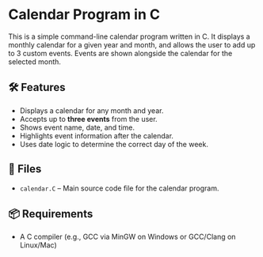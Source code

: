 # Calendar Program in C

This is a simple command-line calendar program written in C. It displays a monthly calendar for a given year and month, and allows the user to add up to 3 custom events. Events are shown alongside the calendar for the selected month.

## 🛠 Features

- Displays a calendar for any month and year.
- Accepts up to **three events** from the user.
- Shows event name, date, and time.
- Highlights event information after the calendar.
- Uses date logic to determine the correct day of the week.

## 📁 Files

- `calendar.C` – Main source code file for the calendar program.

## 📦 Requirements

- A C compiler (e.g., GCC via MinGW on Windows or GCC/Clang on Linux/Mac)
